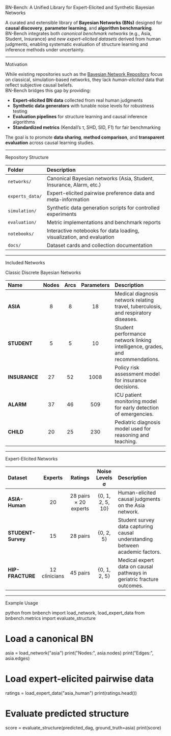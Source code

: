 BN-Bench: A Unified Library for Expert-Elicited and Synthetic Bayesian Networks

A curated and extensible library of **Bayesian Networks (BNs)** designed for **causal discovery**, **parameter learning**, and **algorithm benchmarking**.  
BN-Bench integrates both *canonical benchmark networks* (e.g., Asia, Student, Insurance) and *new expert-elicited datasets* derived from human judgments, enabling systematic evaluation of structure learning and inference methods under uncertainty.

---

Motivation

While existing repositories such as the [Bayesian Network Repository](https://www.bnlearn.com/bnrepository/) focus on classical, simulation-based networks, they lack *human-elicited* data that reflect subjective causal beliefs.  
BN-Bench bridges this gap by providing:

- **Expert-elicited BN data** collected from real human judgments  
- **Synthetic data generators** with tunable noise levels for robustness testing  
- **Evaluation pipelines** for structure learning and causal inference algorithms  
- **Standardized metrics** (Kendall’s τ, SHD, SID, F1) for fair benchmarking  

The goal is to promote **data sharing**, **method comparison**, and **transparent evaluation** across causal learning studies.

---

Repository Structure

| Folder | Description |
|:--|:--|
| `networks/` | Canonical Bayesian networks (Asia, Student, Insurance, Alarm, etc.) |
| `experts_data/` | Expert-elicited pairwise preference data and meta-information |
| `simulation/` | Synthetic data generation scripts for controlled experiments |
| `evaluation/` | Metric implementations and benchmark reports |
| `notebooks/` | Interactive notebooks for data loading, visualization, and evaluation |
| `docs/` | Dataset cards and collection documentation |

---

Included Networks

Classic Discrete Bayesian Networks

| Name | Nodes | Arcs | Parameters | Description |
|:------|:------:|:------:|:-------------:|:-------------|
| **ASIA** | 8 | 8 | 18 | Medical diagnosis network relating travel, tuberculosis, and respiratory diseases. |
| **STUDENT** | 5 | 5 | 10 | Student performance network linking intelligence, grades, and recommendations. |
| **INSURANCE** | 27 | 52 | 1008 | Policy risk assessment model for insurance decisions. |
| **ALARM** | 37 | 46 | 509 | ICU patient monitoring model for early detection of emergencies. |
| **CHILD** | 20 | 25 | 230 | Pediatric diagnosis model used for reasoning and teaching. |

---

Expert-Elicited Networks

| Dataset | Experts | Ratings | Noise Levels σ | Description |
|:--|:--:|:--:|:--:|:--|
| **ASIA-Human** | 20 | 28 pairs × 20 experts | {0, 1, 2, 5, 10} | Human-elicited causal judgments on the Asia network. |
| **STUDENT-Survey** | 15 | 28 pairs | {0, 2, 5} | Student survey data capturing causal understanding between academic factors. |
| **HIP-FRACTURE** | 12 clinicians | 45 pairs | {0, 1, 2, 5} | Medical expert data on causal pathways in geriatric fracture outcomes. |

---

Example Usage

python
from bnbench import load_network, load_expert_data
from bnbench.metrics import evaluate_structure

# Load a canonical BN
asia = load_network("asia")
print("Nodes:", asia.nodes)
print("Edges:", asia.edges)

# Load expert-elicited pairwise data
ratings = load_expert_data("asia_human")
print(ratings.head())

# Evaluate predicted structure
score = evaluate_structure(predicted_dag, ground_truth=asia)
print(score)


